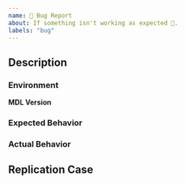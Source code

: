 ```yaml
---
name: 🐛 Bug Report
about: If something isn't working as expected 🤔.
labels: "bug"
---
```

## Description
<!--- Briefly describe the issue -->

### Environment
<!--- Tell us any details about the environment where you're running mdl. -->
**MDL Version**
<!--- Tell us which version of mdl you are using. -->

### Expected Behavior
<!-- Tell us what should happen -->

### Actual Behavior
<!-- Tell us what happens instead; including any error messages, stacktraces, or a link to a gist with it. -->

## Replication Case
<!--- Tell us what steps to take to replicate your problem, don't just say what you did, but explain how you did it. See [How to create a Minimal, Complete, and Verifiable example](https://stackoverflow.com/help/mcve)
for information on how to create a good replication case -->
